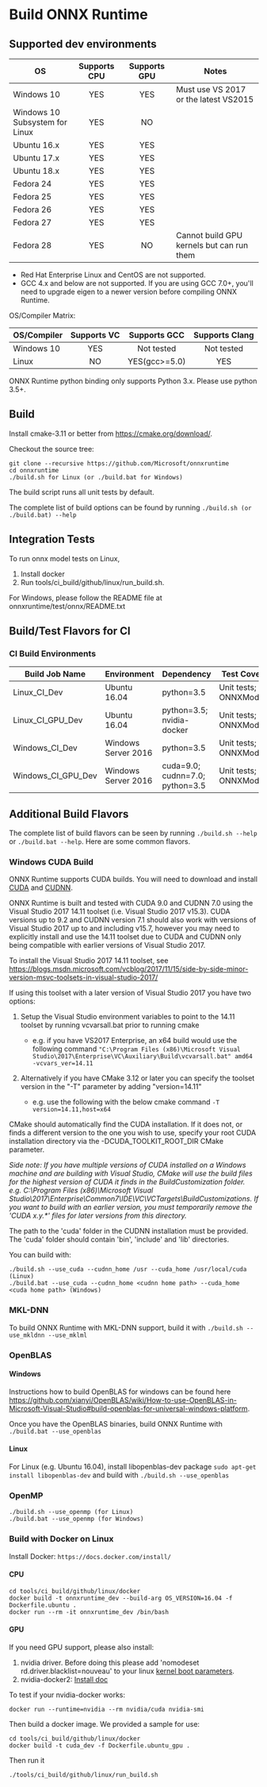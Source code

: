 # Build ONNX Runtime

## Supported dev environments

| OS          | Supports CPU | Supports GPU| Notes                              |
|-------------|:------------:|:------------:|------------------------------------|
|Windows 10   | YES          | YES         |Must use VS 2017 or the latest VS2015|
|Windows 10 <br/> Subsystem for Linux | YES         | NO        |         |
|Ubuntu 16.x  | YES          | YES         |                            |
|Ubuntu 17.x  | YES          | YES         |                            |
|Ubuntu 18.x  | YES          | YES         |                            |
|Fedora 24    | YES          | YES         |                            |
|Fedora 25    | YES          | YES         |                            |
|Fedora 26    | YES          | YES         |                            |
|Fedora 27    | YES          | YES         |                            |
|Fedora 28    | YES          | NO          |Cannot build GPU kernels but can run them |

* Red Hat Enterprise Linux and CentOS are not supported.
* GCC 4.x and below are not supported. If you are using GCC 7.0+, you'll need to upgrade eigen to a newer version before compiling ONNX Runtime.

OS/Compiler Matrix:

| OS/Compiler | Supports VC  | Supports GCC     |  Supports Clang |
|-------------|:------------:|:----------------:|:---------------:|
|Windows 10   | YES          | Not tested       | Not tested      |
|Linux        | NO           | YES(gcc>=5.0)    | YES             |

ONNX Runtime python binding only supports Python 3.x. Please use python 3.5+.

## Build
Install cmake-3.11 or better from https://cmake.org/download/.

Checkout the source tree:
```
git clone --recursive https://github.com/Microsoft/onnxruntime
cd onnxruntime
./build.sh for Linux (or ./build.bat for Windows)
```
The build script runs all unit tests by default.

The complete list of build options can be found by running `./build.sh (or ./build.bat) --help`

## Integration Tests
To run onnx model tests on Linux,

1. Install docker
2.  Run tools/ci\_build/github/linux/run\_build.sh.

For Windows, please follow the README file at onnxruntime/test/onnx/README.txt

## Build/Test Flavors for CI

### CI Build Environments

| Build Job Name     | Environment         | Dependency                      | Test Coverage            | Scripts                                  |
|--------------------|---------------------|---------------------------------|--------------------------|------------------------------------------|
| Linux_CI_Dev       | Ubuntu 16.04        | python=3.5                      | Unit tests; ONNXModelZoo | [script](tools/ci_build/github/linux/run_build.sh) |
| Linux_CI_GPU_Dev   | Ubuntu 16.04        | python=3.5; nvidia-docker       | Unit tests; ONNXModelZoo | [script](tools/ci_build/github/linux/run_build.sh) |
| Windows_CI_Dev     | Windows Server 2016 | python=3.5                      | Unit tests; ONNXModelZoo | [script](build.bat)                                |
| Windows_CI_GPU_Dev | Windows Server 2016 | cuda=9.0; cudnn=7.0; python=3.5 | Unit tests; ONNXModelZoo | [script](build.bat)                                |

## Additional Build Flavors
The complete list of build flavors can be seen by running `./build.sh --help` or `./build.bat --help`. Here are some common flavors.

### Windows CUDA Build
ONNX Runtime supports CUDA builds. You will need to download and install [CUDA](https://developer.nvidia.com/cuda-toolkit) and [CUDNN](https://developer.nvidia.com/cudnn).

ONNX Runtime is built and tested with CUDA 9.0 and CUDNN 7.0 using the Visual Studio 2017 14.11 toolset (i.e. Visual Studio 2017 v15.3).
CUDA versions up to 9.2 and CUDNN version 7.1 should also work with versions of Visual Studio 2017 up to and including v15.7, however you may need to explicitly install and use the 14.11 toolset due to CUDA and CUDNN only being compatible with earlier versions of Visual Studio 2017.

To install the Visual Studio 2017 14.11 toolset, see <https://blogs.msdn.microsoft.com/vcblog/2017/11/15/side-by-side-minor-version-msvc-toolsets-in-visual-studio-2017/>

If using this toolset with a later version of Visual Studio 2017 you have two options:

1. Setup the Visual Studio environment variables to point to the 14.11 toolset by running vcvarsall.bat prior to running cmake
   - e.g.  if you have VS2017 Enterprise, an x64 build would use the following command
`"C:\Program Files (x86)\Microsoft Visual Studio\2017\Enterprise\VC\Auxiliary\Build\vcvarsall.bat" amd64 -vcvars_ver=14.11`

2. Alternatively if you have CMake 3.12 or later you can specify the toolset version in the "-T" parameter by adding "version=14.11"
   - e.g. use the following with the below cmake command
`-T version=14.11,host=x64`

CMake should automatically find the CUDA installation. If it does not, or finds a different version to the one you wish to use, specify your root CUDA installation directory via the -DCUDA_TOOLKIT_ROOT_DIR CMake parameter.

_Side note: If you have multiple versions of CUDA installed on a Windows machine and are building with Visual Studio, CMake will use the build files for the highest version of CUDA it finds in the BuildCustomization folder.  e.g. C:\Program Files (x86)\Microsoft Visual Studio\2017\Enterprise\Common7\IDE\VC\VCTargets\BuildCustomizations\. If you want to build with an earlier version, you must temporarily remove the 'CUDA x.y.*' files for later versions from this directory._

The path to the 'cuda' folder in the CUDNN installation must be provided. The 'cuda' folder should contain 'bin', 'include' and 'lib' directories.

You can build with:

```
./build.sh --use_cuda --cudnn_home /usr --cuda_home /usr/local/cuda (Linux)
./build.bat --use_cuda --cudnn_home <cudnn home path> --cuda_home <cuda home path> (Windows)
```

### MKL-DNN
To build ONNX Runtime with MKL-DNN support, build it with `./build.sh --use_mkldnn --use_mklml`

### OpenBLAS
#### Windows
Instructions how to build OpenBLAS for windows can be found here https://github.com/xianyi/OpenBLAS/wiki/How-to-use-OpenBLAS-in-Microsoft-Visual-Studio#build-openblas-for-universal-windows-platform.

Once you have the OpenBLAS binaries, build ONNX Runtime with `./build.bat --use_openblas`

#### Linux
For Linux (e.g. Ubuntu 16.04), install libopenblas-dev package
`sudo apt-get install libopenblas-dev` and build with `./build.sh --use_openblas`

### OpenMP
```
./build.sh --use_openmp (for Linux)
./build.bat --use_openmp (for Windows)
```

### Build with Docker on Linux
Install Docker: `https://docs.docker.com/install/`

#### CPU
```
cd tools/ci_build/github/linux/docker
docker build -t onnxruntime_dev --build-arg OS_VERSION=16.04 -f Dockerfile.ubuntu .
docker run --rm -it onnxruntime_dev /bin/bash
```

#### GPU
If you need GPU support, please also install:
1. nvidia driver. Before doing this please add 'nomodeset rd.driver.blacklist=nouveau' to your linux [kernel boot parameters](https://www.kernel.org/doc/html/v4.17/admin-guide/kernel-parameters.html).
2. nvidia-docker2: [Install doc](`https://github.com/NVIDIA/nvidia-docker/wiki/Installation-(version-2.0)`)

To test if your nvidia-docker works:
```
docker run --runtime=nvidia --rm nvidia/cuda nvidia-smi
```

Then build a docker image. We provided a sample for use:
```
cd tools/ci_build/github/linux/docker
docker build -t cuda_dev -f Dockerfile.ubuntu_gpu .
```

Then run it
```
./tools/ci_build/github/linux/run_build.sh
```

